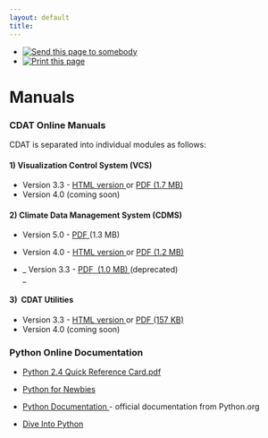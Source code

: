```yaml
---
layout: default
title: 
---
```


  * [ ![Send this page to somebody](media/mail_icon.gif) ](/cdat/manuals/index_html/sendto_form)
  * [ ![Print this page](media/print_icon.gif) ](/this.print\(\))

#  Manuals

###    CDAT Online Manuals  

CDAT is separated into individual modules as follows:

####  1) Visualization Control System (VCS)  

  * Version 3.3 - [ HTML version ](/software/cdat/support/vcs/vcs.html) or [ PDF (1.7 MB) ](/vcs.pdf)
  * Version 4.0 (coming soon) 

####  2) Climate Data Management System (CDMS)

  * Version 5.0 - [ PDF ](/cdms5.pdf) (1.3 MB)   

  * Version 4.0 - [ HTML version ](/cdms_v4.0_html/index_html) or [ PDF (1.2 MB) ](/cdms.pdf)
  * _ Version 3.3 - [ PDF&#160; (1.0 MB) ](/cdmsV3.3.pdf) (deprecated)   
_

####  3)&#160; CDAT Utilities  

  * Version 3.3 - [ HTML version ](/cdutil/cdat_utilities.html) or [ PDF (157 KB) ](/cdat_utilities.pdf)
  * Version 4.0 (coming soon) 
  

###   Python Online Documentation 

  * [ Python 2.4 Quick Reference Card.pdf ](/Python%202.4%20Quick%20Reference%20Card.pdf)   

  * [ Python for Newbies ](/doc/Newbies.html)
  * [ Python Documentation ](/doc/) \- official documentation from Python.org 
  * [ Dive Into Python ](/toc/)
